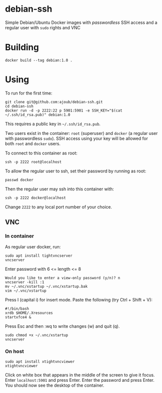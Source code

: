 debian-ssh
==========

Simple Debian/Ubuntu Docker images with *passwordless* SSH access and a regular user
with `sudo` rights and VNC

# Building

```
docker build --tag debian:1.0 .
```

# Using

To run for the first time:

```
git clone git@github.com:ajoub/debian-ssh.git
cd debian-ssh
docker run -d -p 2222:22 p 5901:5901 -e SSH_KEY="$(cat ~/.ssh/id_rsa.pub)" debian:1.0
```

This requires a public key in `~/.ssh/id_rsa.pub`.

Two users exist in the container: `root` (superuser) and `docker` (a regular user
with passwordless `sudo`). SSH access using your key will be allowed for both
`root` and `docker` users.

To connect to this container as root:

```
ssh -p 2222 root@localhost
```

To allow the regular user to ssh, set their password by running as root:

```
passwd docker
```

Then the regular user may ssh into this container with:

```
ssh -p 2222 docker@localhost
```

Change `2222` to any local port number of your choice.

## VNC
### In container
As regular user docker, run:

```
sudo apt install tightvncserver
vncserver
```

Enter password with 6 <= length <= 8

```
Would you like to enter a view-only password (y/n)? n
vncserver -kill :1
mv ~/.vnc/xstartup ~/.vnc/xstartup.bak
vim ~/.vnc/xstartup
```

Press I (capital i) for insert mode. Paste the following (try Ctrl + Shift +
V):

```
#!/bin/bash
xrdb $HOME/.Xresources
startxfce4 &
```

Press Esc and then :wq to write changes (w) and quit (q).

```
sudo chmod +x ~/.vnc/xstartup
vncserver
```

### On host

```
sudo apt install xtightvncviewer
xtightvncviewer
```

Click on white box that appears in the middle of the screen to give it focus.
Enter `localhost:5901` and press Enter.
Enter the password and press Enter.
You should now see the desktop of the container.
